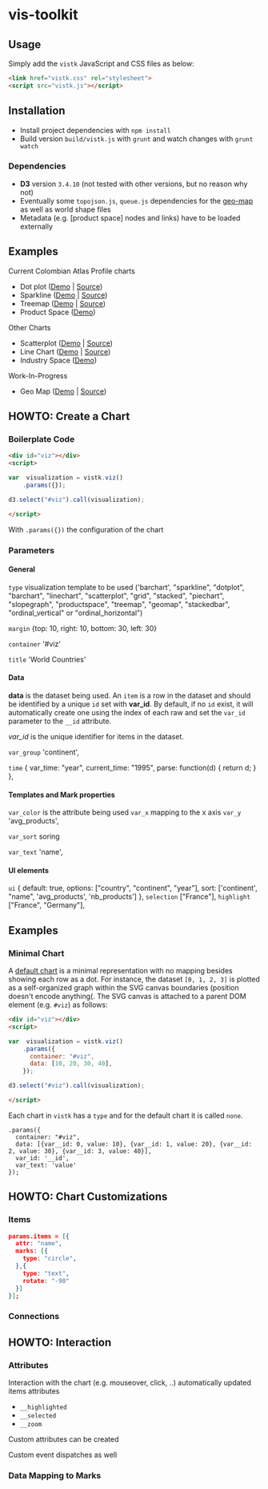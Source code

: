 # vis-toolkit

## Usage

Simply add the `vistk` JavaScript and CSS files as below:

```html
<link href="vistk.css" rel="stylesheet">
<script src="vistk.js"></script>
```
## Installation

* Install project dependencies with `npm install`
* Build version `build/vistk.js` with `grunt` and watch changes with `grunt watch`

### Dependencies

* **D3** version `3.4.10` (not tested with other versions, but no reason why not)
* Eventually some `topojson.js`, `queue.js` dependencies for the [geo-map](http://cid-harvard.github.io/vis-toolkit/examples/geomap.html) as well as world shape files 
* Metadata (e.g. [product space] nodes and links) have to be loaded externally

## Examples

Current Colombian Atlas Profile charts

* Dot plot ([Demo](http://cid-harvard.github.io/vis-toolkit/examples/dotplot.html) | [Source](examples/dotplot.html))
* Sparkline ([Demo](http://cid-harvard.github.io/vis-toolkit/examples/sparkline.html) | [Source](examples/sparkline.html))
* Treemap ([Demo](http://cid-harvard.github.io/vis-toolkit/examples/treemap.html) | [Source](examples/treemap.html))
* Product Space ([Demo](http://cid-harvard.github.io/vis-toolkit/examples/scatterplot_productspace.html))

Other Charts

* Scatterplot ([Demo](http://cid-harvard.github.io/vis-toolkit/examples/scatterplot.html) | [Source](examples/scatterplot.html))
* Line Chart ([Demo](http://cid-harvard.github.io/vis-toolkit/examples/linechart.html) | [Source](examples/linechart.html))
* Industry Space ([Demo](http://cid-harvard.github.io/vis-toolkit/examples/scatterplot_industryspace.html))

Work-In-Progress

* Geo Map ([Demo](http://cid-harvard.github.io/vis-toolkit/examples/geomap.html) | [Source](examples/geomap.html))

## HOWTO: Create a Chart

### Boilerplate Code

```html
<div id="viz"></div>
<script>

var  visualization = vistk.viz()
    .params({});

d3.select("#viz").call(visualization);

</script>
```

With `.params({})` the configuration of the chart

### Parameters


#### General

`type` visualization template to be used ('barchart', "sparkline", "dotplot", "barchart", "linechart", "scatterplot", "grid", "stacked", "piechart", "slopegraph", "productspace", "treemap", "geomap", "stackedbar", "ordinal_vertical" or "ordinal_horizontal")

`margin` {top: 10, right: 10, bottom: 30, left: 30}

`container` '#viz'

`title` 'World Countries'

#### Data

**data** is the dataset being used. An `item` is a row in the dataset and should be identified by a unique `id` set with **var_id**. By default, if no `id` exist, it will automatically create one using the index of each raw and set the `var_id` parameter to the `__id` attribute.

*var_id* is the unique identifier for items in the dataset.

`var_group` 'continent',

`time` {
  var_time: "year",
  current_time: "1995",
  parse: function(d) { return d; }
},


#### Templates and Mark properties

`var_color` is the attribute being used
`var_x` mapping to the x axis
`var_y` 'avg_products',

`var_sort` soring

`var_text` 'name',


#### UI elements

`ui` {
  default: true,
  options: ["country", "continent", "year"],
  sort: ['continent', "name", 'avg_products', 'nb_products']
},
`selection` ["France"],
`highlight` ["France", "Germany"],      

## Examples

### Minimal Chart

A [default chart](http://cid-harvard.github.io/vis-toolkit/examples/default_minimal.html) is a minimal representation with no mapping besides showing each row as a dot. For instance, the dataset `[0, 1, 2, 3]` is plotted as a self-organized graph within the SVG canvas boundaries (position doesn't encode anything(. The SVG canvas is attached to a parent DOM element (e.g. `#viz`) as follows:

```html
<div id="viz"></div>
<script>

var  visualization = vistk.viz()
    .params({
      container: "#viz",
      data: [10, 20, 30, 40],
    });

d3.select("#viz").call(visualization);

</script>
```

Each chart in `vistk` has a `type` and for the default chart it is called `none`. 

```jsons
.params({
  container: "#viz",
  data: [{var__id: 0, value: 10}, {var__id: 1, value: 20}, {var__id: 2, value: 30}, {var__id: 3, value: 40}],
  var_id: '__id',
  var_text: 'value'
});
```

## HOWTO: Chart Customizations

### Items

```json
params.items = [{
  attr: "name",
  marks: [{
    type: "circle",
  },{
    type: "text",
    rotate: "-90"
  }]
}];
```

### Connections

## HOWTO: Interaction

### Attributes

Interaction with the chart (e.g. mouseover, click, ..) automatically updated items attributes

* `__highlighted`
* `__selected`
* `__zoom`

Custom attributes can be created

Custom event dispatches as well

### Data Mapping to Marks
